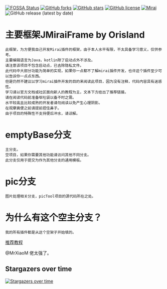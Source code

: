 [![FOSSA Status](https://app.fossa.com/api/projects/git%2Bgithub.com%2FOrisland%2FJMiraiFrame.svg?type=shield)](https://app.fossa.com/projects/git%2Bgithub.com%2FOrisland%2FJMiraiFrame?ref=badge_shield)
[![GitHub forks](https://img.shields.io/github/forks/Orisland/JMiraiFrame)](https://github.com/Orisland/JMiraiFrame/network)
[![GitHub stars](https://img.shields.io/github/stars/Orisland/JMiraiFrame)](https://github.com/Orisland/JMiraiFrame/stargazers)
[![GitHub license](https://img.shields.io/github/license/Orisland/JMiraiFrame)](https://github.com/Orisland/JMiraiFrame/blob/emptybase/LICENSE)
[![Mirai](https://img.shields.io/badge/Mirai-bot-green)](https://github.com/mamoe/mirai)
![GitHub release (latest by date)](https://img.shields.io/github/downloads/Orisland/JMiraiFrame/latest/total)


# 主要框架JMiraiFrame by Orisland

```
此框架，为方便我自己开发Mirai插件的框架，由于本人水平有限，不太具备学习意义，仅供参考。
主要编辑语言为Java，kotlin除了启动点外不涉及。
请注意该项目不包含启动点，已去除隐私文件。
此代码中大部分功能为简单的实现，如果你一点都不了解mirai插件开发，也许这个插件至少可以告诉你一点点东西。
但是仍然不建议以学习mirai插件开发的目的来阅读此项目，因为没有注释，代码内容具有迷惑性。
学习请以官方文档或社区面向新人的教程为主，文本下方给出了推荐链接。
请在阅读代码前准备呕吐袋以备不时之需。
水平较高且比较成熟的开发者请勿阅读以免产生心理阴影。
在观摩粪便之前请提前捏住鼻子。
由于项目的特殊性不支持便后冲水，请谅解。
```

# emptyBase分支

    主分支。
    空项目，如果你需要其他功能请访问其他不同分支。
    此分支仅用于提交为作为其他分支的通用模板。

# pic分支

    图片处理相关分支，picTool项目的源代码所在之处。

# 为什么有这个空主分支？

    我的所有插件都是从这个空架子开始填的。

[推荐教程](https://mirai.mamoe.net/topic/733/%E9%9D%A2%E5%90%91%E6%96%B0%E4%BA%BA%E7%9A%84-mirai-%E5%BC%80%E5%8F%91-%E4%BD%BF%E7%94%A8%E6%96%87%E6%A1%A3)

@MrXiaoM 佬太强了。


## Stargazers over time

[![Stargazers over time](https://starchart.cc/Orisland/JMiraiFrame.svg)](https://starchart.cc/Orisland/JMiraiFrame)

